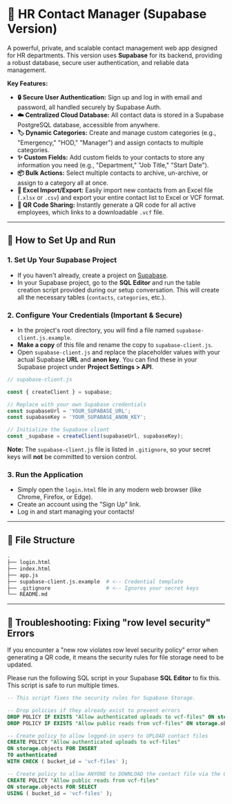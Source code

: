# 📇 HR Contact Manager (Supabase Version)

A powerful, private, and scalable contact management web app designed for HR departments. This version uses **Supabase** for its backend, providing a robust database, secure user authentication, and reliable data management.

**Key Features:**
- **🔒 Secure User Authentication:** Sign up and log in with email and password, all handled securely by Supabase Auth.
- **☁️ Centralized Cloud Database:** All contact data is stored in a Supabase PostgreSQL database, accessible from anywhere.
- **🏷️ Dynamic Categories:** Create and manage custom categories (e.g., "Emergency," "HOD," "Manager") and assign contacts to multiple categories.
- **✨ Custom Fields:** Add custom fields to your contacts to store any information you need (e.g., "Department," "Job Title," "Start Date").
- **📦 Bulk Actions:** Select multiple contacts to archive, un-archive, or assign to a category all at once.
- **🔄 Excel Import/Export:** Easily import new contacts from an Excel file (`.xlsx` or `.csv`) and export your entire contact list to Excel or VCF format.
- **📱 QR Code Sharing:** Instantly generate a QR code for all active employees, which links to a downloadable `.vcf` file.

---

## 🚀 How to Set Up and Run

### 1. Set Up Your Supabase Project

- If you haven't already, create a project on [Supabase](https://supabase.com/).
- In your Supabase project, go to the **SQL Editor** and run the table creation script provided during our setup conversation. This will create all the necessary tables (`contacts`, `categories`, etc.).

### 2. Configure Your Credentials (Important & Secure)

- In the project's root directory, you will find a file named `supabase-client.js.example`.
- **Make a copy** of this file and rename the copy to `supabase-client.js`.
- Open `supabase-client.js` and replace the placeholder values with your actual Supabase **URL** and **anon key**. You can find these in your Supabase project under **Project Settings > API**.

```javascript
// supabase-client.js

const { createClient } = supabase;

// Replace with your own Supabase credentials
const supabaseUrl = 'YOUR_SUPABASE_URL';
const supabaseKey = 'YOUR_SUPABASE_ANON_KEY';

// Initialize the Supabase client
const _supabase = createClient(supabaseUrl, supabaseKey);
```

**Note:** The `supabase-client.js` file is listed in `.gitignore`, so your secret keys will **not** be committed to version control.

### 3. Run the Application

- Simply open the `login.html` file in any modern web browser (like Chrome, Firefox, or Edge).
- Create an account using the "Sign Up" link.
- Log in and start managing your contacts!

---

## 📁 File Structure

```bash
.
├── login.html
├── index.html
├── app.js
├── supabase-client.js.example  # <-- Credential template
├── .gitignore                  # <-- Ignores your secret keys
└── README.md
```

---

## 🚨 Troubleshooting: Fixing "row level security" Errors

If you encounter a "new row violates row level security policy" error when generating a QR code, it means the security rules for file storage need to be updated.

Please run the following SQL script in your Supabase **SQL Editor** to fix this. This script is safe to run multiple times.

```sql
-- This script fixes the security rules for Supabase Storage.

-- Drop policies if they already exist to prevent errors
DROP POLICY IF EXISTS "Allow authenticated uploads to vcf-files" ON storage.objects;
DROP POLICY IF EXISTS "Allow public reads from vcf-files" ON storage.objects;

-- Create policy to allow logged-in users to UPLOAD contact files
CREATE POLICY "Allow authenticated uploads to vcf-files"
ON storage.objects FOR INSERT
TO authenticated
WITH CHECK ( bucket_id = 'vcf-files' );

-- Create policy to allow ANYONE to DOWNLOAD the contact file via the QR code
CREATE POLICY "Allow public reads from vcf-files"
ON storage.objects FOR SELECT
USING ( bucket_id = 'vcf-files' );
```
